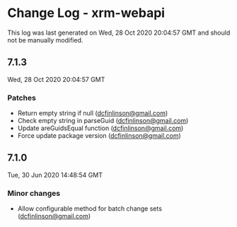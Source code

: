 # Change Log - xrm-webapi

This log was last generated on Wed, 28 Oct 2020 20:04:57 GMT and should not be manually modified.

<!-- Start content -->

## 7.1.3

Wed, 28 Oct 2020 20:04:57 GMT

### Patches

- Return empty string if null (dcfinlinson@gmail.com)
- Check empty string in parseGuid (dcfinlinson@gmail.com)
- Update areGuidsEqual function (dcfinlinson@gmail.com)
- Force update package version (dcfinlinson@gmail.com)

## 7.1.0

Tue, 30 Jun 2020 14:48:54 GMT

### Minor changes

- Allow configurable method for batch change sets (dcfinlinson@gmail.com)
